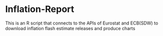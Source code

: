 # Inflation-Report
This is an R script that connects to the APIs of Eurostat and ECB(SDW) to download inflation flash estimate releases and produce charts 
